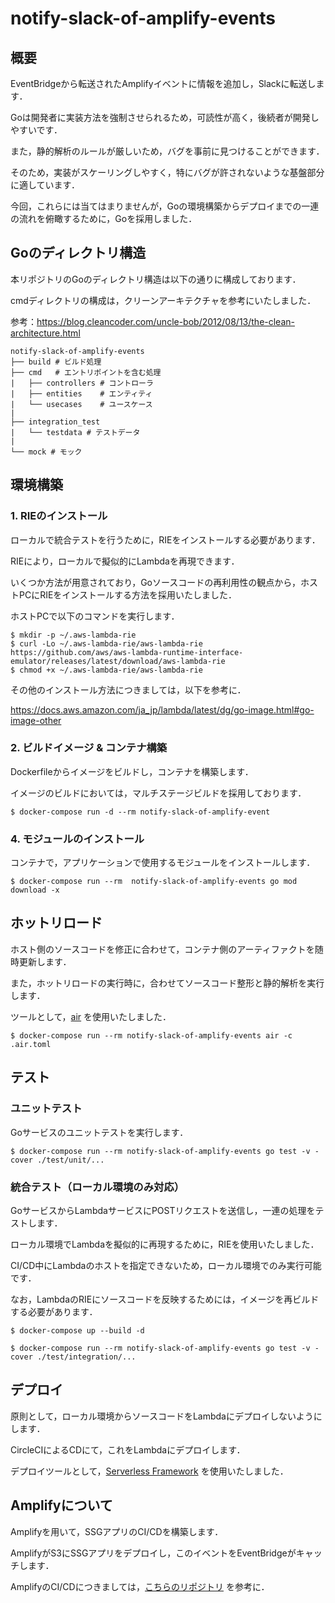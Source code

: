 # notify-slack-of-amplify-events

## 概要

EventBridgeから転送されたAmplifyイベントに情報を追加し，Slackに転送します．

Goは開発者に実装方法を強制させられるため，可読性が高く，後続者が開発しやすいです．

また，静的解析のルールが厳しいため，バグを事前に見つけることができます．

そのため，実装がスケーリングしやすく，特にバグが許されないような基盤部分に適しています．

今回，これらには当てはまりませんが，Goの環境構築からデプロイまでの一連の流れを俯瞰するために，Goを採用しました．

## Goのディレクトリ構造

本リポジトリのGoのディレクトリ構造は以下の通りに構成しております．

cmdディレクトリの構成は，クリーンアーキテクチャを参考にいたしました．

参考：https://blog.cleancoder.com/uncle-bob/2012/08/13/the-clean-architecture.html

```
notify-slack-of-amplify-events
├── build # ビルド処理
├── cmd   # エントリポイントを含む処理
|   ├── controllers # コントローラ
|   ├── entities    # エンティティ
|   └── usecases    # ユースケース
| 
├── integration_test
|   └── testdata # テストデータ
| 
└── mock # モック
```

## 環境構築

### 1. RIEのインストール

ローカルで統合テストを行うために，RIEをインストールする必要があります．

RIEにより，ローカルで擬似的にLambdaを再現できます．

いくつか方法が用意されており，Goソースコードの再利用性の観点から，ホストPCにRIEをインストールする方法を採用いたしました．

ホストPCで以下のコマンドを実行します．

```shell
$ mkdir -p ~/.aws-lambda-rie
$ curl -Lo ~/.aws-lambda-rie/aws-lambda-rie https://github.com/aws/aws-lambda-runtime-interface-emulator/releases/latest/download/aws-lambda-rie
$ chmod +x ~/.aws-lambda-rie/aws-lambda-rie
```

その他のインストール方法につきましては，以下を参考に．

https://docs.aws.amazon.com/ja_jp/lambda/latest/dg/go-image.html#go-image-other

### 2. ビルドイメージ & コンテナ構築

Dockerfileからイメージをビルドし，コンテナを構築します．

イメージのビルドにおいては，マルチステージビルドを採用しております．

```shell
$ docker-compose run -d --rm notify-slack-of-amplify-event
````

### 4. モジュールのインストール

コンテナで，アプリケーションで使用するモジュールをインストールします．

```shell
$ docker-compose run --rm  notify-slack-of-amplify-events go mod download -x
```

## ホットリロード

ホスト側のソースコードを修正に合わせて，コンテナ側のアーティファクトを随時更新します．

また，ホットリロードの実行時に，合わせてソースコード整形と静的解析を実行します．

ツールとして，[air](https://github.com/cosmtrek/air) を使用いたしました．

```shell
$ docker-compose run --rm notify-slack-of-amplify-events air -c .air.toml
```

## テスト

### ユニットテスト

Goサービスのユニットテストを実行します．

```shell
$ docker-compose run --rm notify-slack-of-amplify-events go test -v -cover ./test/unit/...
```

### 統合テスト（ローカル環境のみ対応）

GoサービスからLambdaサービスにPOSTリクエストを送信し，一連の処理をテストします．

ローカル環境でLambdaを擬似的に再現するために，RIEを使用いたしました．

CI/CD中にLambdaのホストを指定できないため，ローカル環境でのみ実行可能です．

なお，LambdaのRIEにソースコードを反映するためには，イメージを再ビルドする必要があります．

```shell
$ docker-compose up --build -d

$ docker-compose run --rm notify-slack-of-amplify-events go test -v -cover ./test/integration/...
```

## デプロイ

原則として，ローカル環境からソースコードをLambdaにデプロイしないようにします．

CircleCIによるCDにて，これをLambdaにデプロイします．

デプロイツールとして，[Serverless Framework](https://github.com/serverless/serverless) を使用いたしました．

## Amplifyについて

Amplifyを用いて，SSGアプリのCI/CDを構築します．

AmplifyがS3にSSGアプリをデプロイし，このイベントをEventBridgeがキャッチします．

AmplifyのCI/CDにつきましては，[こちらのリポジトリ](https://github.com/hiroki-it/deploy-ssg-to-amplify) を参考に．
